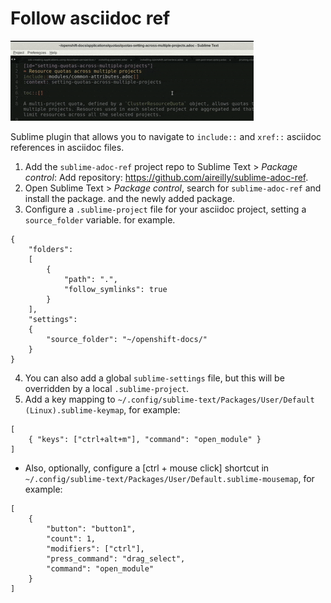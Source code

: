 # Follow asciidoc ref

![adoc follow](adoc-follow.gif)

Sublime plugin that allows you to navigate to `include::` and `xref::` asciidoc references in asciidoc files.


1. Add the `sublime-adoc-ref` project repo to Sublime Text > *Package control*: Add repository: https://github.com/aireilly/sublime-adoc-ref.
2. Open Sublime Text > *Package control*, search for `sublime-adoc-ref` and install the package. and the newly added package.
3. Configure a `.sublime-project` file for your asciidoc project, setting a `source_folder` variable.  for example.

```
{
    "folders":
    [
        {
            "path": ".",
            "follow_symlinks": true
        }
    ],
    "settings":
    {
        "source_folder": "~/openshift-docs/"
    }
}
```

4. You can also add a global `sublime-settings` file, but this will be overridden by a local `.sublime-project`.  
5. Add a key mapping to `~/.config/sublime-text/Packages/User/Default (Linux).sublime-keymap`, for example:
```
[
    { "keys": ["ctrl+alt+m"], "command": "open_module" }
]
```

* Also, optionally, configure a [ctrl + mouse click] shortcut in `~/.config/sublime-text/Packages/User/Default.sublime-mousemap`, for example: 
```
[
    {
        "button": "button1", 
        "count": 1, 
        "modifiers": ["ctrl"],
        "press_command": "drag_select",
        "command": "open_module"
    }
]
```
